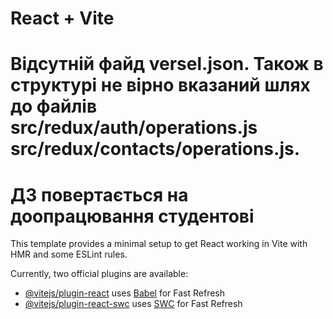 # React + Vite
# Відсутній файд versel.json.  Також в структурі не вірно вказаний шлях до файлів src/redux/auth/operations.js src/redux/contacts/operations.js.
# ДЗ повертається на доопрацювання студентові
This template provides a minimal setup to get React working in Vite with HMR and some ESLint rules.

Currently, two official plugins are available:

- [@vitejs/plugin-react](https://github.com/vitejs/vite-plugin-react/blob/main/packages/plugin-react/README.md) uses [Babel](https://babeljs.io/) for Fast Refresh
- [@vitejs/plugin-react-swc](https://github.com/vitejs/vite-plugin-react-swc) uses [SWC](https://swc.rs/) for Fast Refresh
